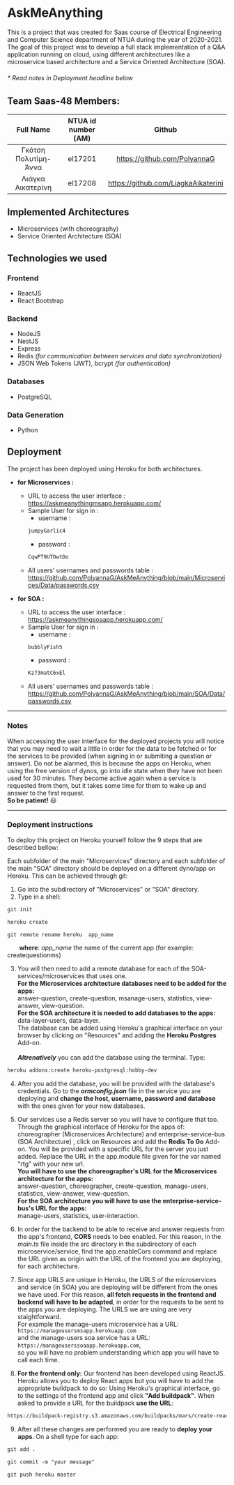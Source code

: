 # AskMeAnything
This is a project that was created for Saas course of Electrical Engineering and Computer Science department of NTUA during the year of 2020-2021. The goal of this project was to develop a full stack implementation of a Q&A application running on cloud, using different architectures like a microservice based architecture and a Service Oriented Architecture (SOA). 

###### * Read notes in Deployment headline below

## Team Saas-48 Members:
Full Name | NTUA id number (ΑΜ) | Github
| :---: | :---: | :---:
Γκότση Πολυτίμη-Άννα  | el17201 | https://github.com/PolyannaG
Λιάγκα Αικατερίνη  | el17208 | https://github.com/LiagkaAikaterini

## Implemented Architectures
* Microservices (with choreography)
* Service Oriented Architecture (SOA)

## Technologies we used
### Frontend
* ReactJS
* React Bootstrap
### Backend
* NodeJS
* NestJS
* Express
* Redis *(for communication between services and data synchronization)*
* JSON Web Tokens (JWT), bcrypt *(for authentication)*
### Databases
* PostgreSQL
### Data Generation
* Python

## Deployment
The project has been deployed using Heroku for both architectures.
* **for Microservices :**
    * URL to access the user interface :  https://askmeanythingmsapp.herokuapp.com/
    * Sample User for sign in : 
       * username : 
       ```diff 
       jumpyGarlic4
       ```
       * password : 
       ```diff 
       CqwPT9UTOwtDo
       ```
    * All users' usernames and passwords table : https://github.com/PolyannaG/AskMeAnything/blob/main/Microservices/Data/passwords.csv 

* **for SOA :** 
    * URL to access the user interface :  https://askmeanythingsoaapp.herokuapp.com/
    * Sample User for sign in : 
       * username : 
       ```diff 
       bubblyFish5
       ```
       * password : 
       ```diff 
       Kz73matC6xEl
       ```
    * All users' usernames and passwords table : https://github.com/PolyannaG/AskMeAnything/blob/main/SOA/Data/passwords.csv 

- - - -
### Notes
When accessing the user interface for the deployed projects you will notice that you may need to wait a little in order for the data to be fetched or for the services to be provided (when signing in or submiting a question or answer). Do not be alarmed, this is because the apps on Heroku, when using the free version of dynos, go into idle state when they have not been used for 30 minutes. They become active again when a service is requested from them, but it takes some time for them to wake up and answer to the first request. \
**So be patient!** :smiley:	
- - - -

### Deployment instructions
To deploy this project on Heroku yourself follow the 9 steps that are described bellow:

Each subfolder of the main "Microservices" directory and each subfolder of the main "SOA" directory should
be deployed on a different dyno/app on Heroku. This can be achieved through git:

1) Go into the subdirectory of "Microservices" or "SOA" directory. 
2) Type in a shell:
```diff
git init
```
```diff
heroku create
```
```diff
git remote rename heroku  app_name
```
&nbsp;&nbsp;&nbsp;&nbsp;&nbsp;&nbsp;&nbsp;**where**: *app_name* the name of the current app (for example: createquestionms)

3) You will then need to add a remote database for each of the SOA-services/microservices that uses one. <br /> **For the Microservices architecture databases need to be added for the apps:** <br /> answer-question, create-question, msanage-users, statistics, view-answer, view-question. <br /> **For the SOA architecture it is needed to add databases to the apps:** <br /> data-layer-users, data-layer. <br /> The database can be added using Heroku's graphical interface on your browser by clicking on "Resources" and adding the **Heroku Postgres** Add-on. <br /> <br /> ***Altrenatively*** you can add the database using the terminal. Type:
```diff
heroku addons:create heroku-postgresql:hobby-dev
```
4) After you add the database, you will be provided with the database's credentials. Go to the ***ormconfig.json*** file in the service you are deploying and **change the host, username, password and database** with the ones given for your new databases.

5) Our services use a Redis server so you will have to configure that too. <br /> Through the graphical interface of Heroku for the apps of:
choreographer (Microservices Architecture)  and enterprise-service-bus (SOA Architecture) , click on Resources and add the **Redis To Go**
Add-on. You will be provided with a specific URL for the server you just added. Replace the URL in the app.module file given for the 
var named "rtg" with your new url. <br />
**You will have to use the choreographer's URL for the Microservices architecture for the apps:** <br />
answer-question, choreographer, create-question, manage-users, statistics, view-answer, view-question.<br />
**For the SOA architecture you will have to use the enterprise-service-bus's URL for the apps:**<br />
manage-users, statistics, user-interaction.<br />

6) In order for the backend to be able to receive and answer requests from the app's frontend, **CORS** needs to bee enabled. For this 
reason, in the *main.ts* file inside the src directory in the subdirectory of each microservice/service, find the app.enableCors command and
replace the URL given as origin with the URL of the frontend you are deploying, for each architecture.

7) Since app URLS are unique in Heroku, the URLS of the microservices and service (in SOA) you are deploying will be different from the ones
we have used. For this reason, **all fetch requests in the frontend and backend will have to be adapted**, in order for the requests to be sent
to the apps you are deploying. The URLS we are using are very staightforward. <br /> For example the manage-users microservice has a URL: 
```https://manageusersmsapp.herokuapp.com``` <br /> and the manage-users soa service has a URL: ```https://manageuserssoaapp.herokuapp.com```, <br /> so you will have no problem 
understanding which app you will have to call each time.

8) **For the frontend only:** Our frontend has been developed using ReactJS. Heroku allows you to deploy React apps but you will have to add the appropriate
buildpack to do so: Using Heroku's graphical interface, go to the settings of the frontend app and click **"Add buildpack"**. When asked to 
provide a URL for the buildpack **use the URL**: 
```diff
https://buildpack-registry.s3.amazonaws.com/buildpacks/mars/create-react-app.tgz
```

9) After all these changes are performed you are ready to **deploy your apps**. On a shell type for each app:
```diff
git add .
```
```diff
git commit -m "your message"
```
```diff
git push heroku master
```
